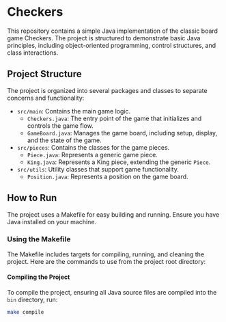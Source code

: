 # Checkers

This repository contains a simple Java implementation of the classic board game Checkers. The project is structured to demonstrate basic Java principles, including object-oriented programming, control structures, and class interactions.

## Project Structure

The project is organized into several packages and classes to separate concerns and functionality:

- `src/main`: Contains the main game logic.
  - `Checkers.java`: The entry point of the game that initializes and controls the game flow.
  - `GameBoard.java`: Manages the game board, including setup, display, and the state of the game.
- `src/pieces`: Contains the classes for the game pieces.
  - `Piece.java`: Represents a generic game piece.
  - `King.java`: Represents a King piece, extending the generic `Piece`.
- `src/utils`: Utility classes that support game functionality.
  - `Position.java`: Represents a position on the game board.

## How to Run

The project uses a Makefile for easy building and running. Ensure you have Java installed on your machine.

### Using the Makefile

The Makefile includes targets for compiling, running, and cleaning the project. Here are the commands to use from the project root directory:

#### Compiling the Project

To compile the project, ensuring all Java source files are compiled into the `bin` directory, run:

```bash
make compile
```
